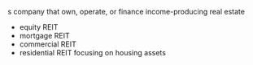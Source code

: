 s company that own, operate, or finance income-producing real estate
- equity REIT
- mortgage REIT
- commercial REIT
- residential REIT
    focusing on housing assets